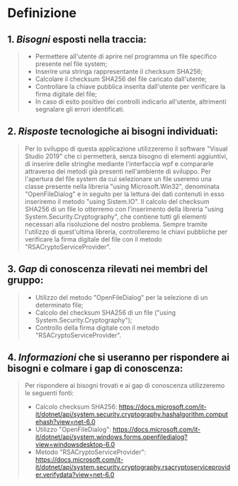 # Definizione

## 1. *Bisogni* esposti nella traccia:
> - Permettere all'utente di aprire nel programma un file specifico presente nel file system;
> - Inserire una stringa rappresentante il checksum SHA256;
> - Calcolare il checksum SHA256 del file caricato dall'utente;
> - Controllare la chiave pubblica inserita dall'utente per verificare la firma digitale del file;
> - In caso di esito positivo dei controlli indicarlo all'utente, altrimenti segnalare gli errori identificati.

## 2. *Risposte* tecnologiche ai bisogni individuati:
> Per lo sviluppo di questa applicazione utilizzeremo il software "Visual Studio 2019" che ci permetterà, senza bisogno di elementi aggiuntivi, di inserire  delle stringhe mediante l'interfaccia wpf e compararle attraverso dei metodi già presenti nell'ambiente di sviluppo.
> Per l'apertura del file system da cui selezionare un file useremo una classe presente nella libreria "using Microsoft.Win32", denominata "OpenFileDialog" e in seguito per la lettura dei dati contenuti in esso inseriremo il metodo "using Sistem.IO".
> Il calcolo del checksum SHA256 di un file lo otterremo con l'inserimento della libreria "using System.Security.Cryptography", che contiene tutti gli elementi necessari alla risoluzione del nostro problema.
> Sempre tramite l'utilizzo di quest'ultima libreria, controlleremo le chiavi pubbliche per verificare la firma digitale del file con il metodo "RSACryptoServiceProvider".


## 3. *Gap* di conoscenza rilevati nei membri del gruppo:
> - Utilizzo del metodo "OpenFileDialog" per la selezione di un determinato file;
> - Calcolo del checksum SHA256 di un file ("using System.Security.Cryptography");
> - Controllo della firma digitale con il metodo "RSACryptoServiceProvider".


## 4. *Informazioni* che si useranno per rispondere ai bisogni e colmare i gap di conoscenza:
> Per rispondere ai bisogni trovati e ai gap di conoscenza utilizzeremo le seguenti fonti:
> - Calcolo checksum SHA256: https://docs.microsoft.com/it-it/dotnet/api/system.security.cryptography.hashalgorithm.computehash?view=net-6.0 
> - Utilizzo "OpenFileDialog": https://docs.microsoft.com/it-it/dotnet/api/system.windows.forms.openfiledialog?view=windowsdesktop-6.0 
> - Metodo "RSACryptoServiceProvider": https://docs.microsoft.com/it-it/dotnet/api/system.security.cryptography.rsacryptoserviceprovider.verifydata?view=net-6.0        

